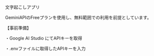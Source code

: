 文字起こしアプリ

GeminiAPIのFreeプランを使用し、無料範囲での利用を前提としています。


【事前準備】

・Google AI Studio にてAPIキーを取得

・.envファイルに取得したAPIキーを入力
